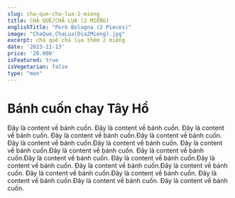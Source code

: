 ```yaml
---
slug: cha-que-cha-lua-2-mieng
title: CHẢ QUẾ/CHẢ LỤA (2 MIẾNG) 
englishTitle: "Pork Bologna (2 Pieces)"
image: "ChaQue,ChaLua(Dia2Mieng).jpg"
excerpt: chả quế chả lụa thêm 2 miếng
date: '2023-11-13'
price: '20.000'
isFeatured: true
isVegetarian: false
type: "man"
---
```

# Bánh cuốn chay Tây Hồ

Đây là content về bánh cuốn. Đây là content về bánh cuốn. Đây là content về bánh cuốn. Đây là content về bánh cuốn.Đây là content về bánh cuốn. Đây là content về bánh cuốn.Đây là content về bánh cuốn. Đây là content về bánh cuốn.Đây là content về bánh cuốn. Đây là content về bánh cuốn.Đây là content về bánh cuốn. Đây là content về bánh cuốn.Đây là content về bánh cuốn. Đây là content về bánh cuốn.Đây là content về bánh cuốn. Đây là content về bánh cuốn.Đây là content về bánh cuốn. Đây là content về bánh cuốn.Đây là content về bánh cuốn. Đây là content về bánh cuốn.